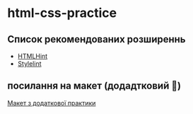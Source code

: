 # html-css-practice

## Список рекомендованих розширеннь

- [HTMLHint](https://marketplace.visualstudio.com/items?itemName=mkaufman.HTMLHint)
- [Stylelint](https://marketplace.visualstudio.com/items?itemName=stylelint.vscode-stylelint)

## посилання на макет (додадтковий 🥁)

[Макет з додаткової практики](https://www.figma.com/file/nHnQAuAruUuWQ2LsSjO6YR/Britlex-Language-School?node-id=580%3A2)
